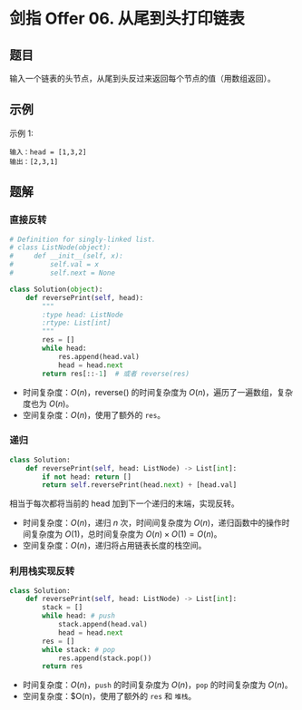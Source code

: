 # 剑指 Offer 06. 从尾到头打印链表

## 题目

输入一个链表的头节点，从尾到头反过来返回每个节点的值（用数组返回）。

## 示例

示例 1:

```
输入：head = [1,3,2]
输出：[2,3,1]
```

## 题解

### 直接反转

```python
# Definition for singly-linked list.
# class ListNode(object):
#     def __init__(self, x):
#         self.val = x
#         self.next = None

class Solution(object):
    def reversePrint(self, head):
        """
        :type head: ListNode
        :rtype: List[int]
        """
        res = []
        while head:
            res.append(head.val)
            head = head.next
        return res[::-1]  # 或者 reverse(res)
```

- 时间复杂度：$O(n)$，reverse() 的时间复杂度为 $O(n)$，遍历了一遍数组，复杂度也为 $O(n)$。
- 空间复杂度：$O(n)$，使用了额外的 `res`。

### 递归

```python
class Solution:
    def reversePrint(self, head: ListNode) -> List[int]:
        if not head: return []
        return self.reversePrint(head.next) + [head.val]
```

相当于每次都将当前的 head 加到下一个递归的末端，实现反转。

- 时间复杂度：$O(n)$，递归 $n$ 次，时间间复杂度为 $O(n)$，递归函数中的操作时间复杂度为 $O(1)$，总时间复杂度为 $O(n)×O(1)=O(n)$。
- 空间复杂度：$O(n)$，递归将占用链表长度的栈空间。

### 利用栈实现反转

```python
class Solution:
    def reversePrint(self, head: ListNode) -> List[int]:
        stack = []
        while head: # push
            stack.append(head.val)
            head = head.next
        res = []
        while stack: # pop
            res.append(stack.pop())
        return res
```

- 时间复杂度：$O(n)$，`push` 的时间复杂度为 $O(n)$，`pop` 的时间复杂度为 $O(n)$。
- 空间复杂度：$O(n)，使用了额外的 `res` 和 `堆栈`。
